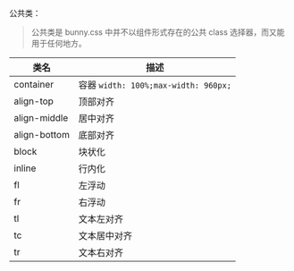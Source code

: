 公共类：

> 公共类是 bunny.css 中并不以组件形式存在的公共 class 选择器，而又能用于任何地方。

| 类名 | 描述 |
| --- | --- |
| container | 容器 `width: 100%;max-width: 960px;`  |
| align-top | 顶部对齐 |
| align-middle | 居中对齐 |
| align-bottom | 底部对齐 |
| block | 块状化 |
| inline | 行内化 |
| fl | 左浮动 |
| fr | 右浮动 |
| tl | 文本左对齐 |
| tc | 文本居中对齐 |
| tr | 文本右对齐 |
